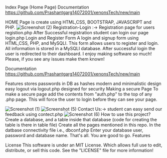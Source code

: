 Index Page (Home Page)
Documentation
https://github.com/Prashantgarg14072001/xenonsTech/new/main

HOME Page is create using  HTML,CSS, BOOTSTRAP, JAVASCRIPT and PHP.
![Screenshot (2)](https://user-images.githubusercontent.com/114285431/202228724-0a16bbd8-8b7f-4993-90e2-6c84f53c1a47.png)
Registration-Login :->
Registration page for users registion.php
After Successful registration student can login our page login.php
Login and Register Form A login and signup form using HTML,CSS, PHP, and MySQLI. This form allows users to register and login. All information is stored in a MySQLI database. After successful login the user is redirected to their dashboard. I enjoy making software so much! Please, if you see any issues make them known!

Documentation https://github.com/Prashantgarg14072001/xenonsTech/new/main

Features stores passwords in DB as hashes modern and minimalistic design easy logout via logout.php designed for security Making a secure Page To make a secure page add the contents from "auth.php" to the top of any .php page. This will force the user to login before they can see your page.


![Screenshot (1)](https://user-images.githubusercontent.com/114285431/202231400-5cbeee64-c59f-45e2-9d5b-9932c4bfb257.png)
![Screenshot (5)](https://user-images.githubusercontent.com/114285431/202232179-7e421bcf-4e34-423c-ae95-124d78ecb051.png)
Contact Us:->
student can easy send our feedback using contect.php 
![Screenshot (6)](https://user-images.githubusercontent.com/114285431/202233747-b8b9a26c-8d6d-41db-acc7-c0d24e91b43a.png)
How to use this project?
Create a database, and a table inside that database (code for creating the table is there in table file)
Create all the pages mentioned in this repo.
In the datbase connectivity file i.e., dbconf.php Enter your database user, password and database name.
That's all. You are good to go.
Features

License
This software is under an MIT License. Which allows full use to edit, distribute, or sell this code. See the "LICENSE" file for more information!

